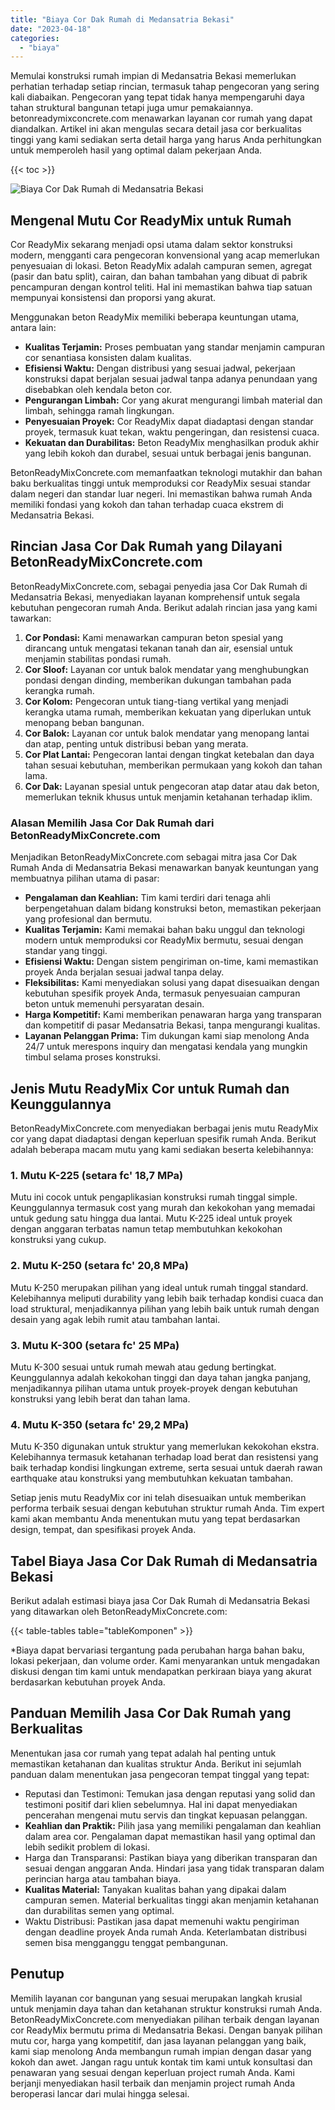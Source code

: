 ```yaml
---
title: "Biaya Cor Dak Rumah di Medansatria Bekasi"
date: "2023-04-18"
categories: 
  - "biaya"
---
```


Memulai konstruksi rumah impian di Medansatria Bekasi memerlukan perhatian terhadap setiap rincian, termasuk tahap pengecoran yang sering kali diabaikan. Pengecoran yang tepat tidak hanya mempengaruhi daya tahan struktural bangunan tetapi juga umur pemakaiannya. betonreadymixconcrete.com menawarkan layanan cor rumah yang dapat diandalkan. Artikel ini akan mengulas secara detail jasa cor berkualitas tinggi yang kami sediakan serta detail harga yang harus Anda perhitungkan untuk memperoleh hasil yang optimal dalam pekerjaan Anda.

{{< toc >}}

![Biaya Cor Dak Rumah di Medansatria Bekasi](https://betoncor8.github.io/cor/harga-beton-readymix-concrete%20(42).png)

## Mengenal Mutu Cor ReadyMix untuk Rumah

Cor ReadyMix sekarang menjadi opsi utama dalam sektor konstruksi modern, mengganti cara pengecoran konvensional yang acap memerlukan penyesuaian di lokasi. Beton ReadyMix adalah campuran semen, agregat (pasir dan batu split), cairan, dan bahan tambahan yang dibuat di pabrik pencampuran dengan kontrol teliti. Hal ini memastikan bahwa tiap satuan mempunyai konsistensi dan proporsi yang akurat.

Menggunakan beton ReadyMix memiliki beberapa keuntungan utama, antara lain:

- **Kualitas Terjamin:** Proses pembuatan yang standar menjamin campuran cor senantiasa konsisten dalam kualitas.
- **Efisiensi Waktu:** Dengan distribusi yang sesuai jadwal, pekerjaan konstruksi dapat berjalan sesuai jadwal tanpa adanya penundaan yang disebabkan oleh kendala beton cor.
- **Pengurangan Limbah:** Cor yang akurat mengurangi limbah material dan limbah, sehingga ramah lingkungan.
- **Penyesuaian Proyek:** Cor ReadyMix dapat diadaptasi dengan standar proyek, termasuk kuat tekan, waktu pengeringan, dan resistensi cuaca.
- **Kekuatan dan Durabilitas:** Beton ReadyMix menghasilkan produk akhir yang lebih kokoh dan durabel, sesuai untuk berbagai jenis bangunan.

BetonReadyMixConcrete.com memanfaatkan teknologi mutakhir dan bahan baku berkualitas tinggi untuk memproduksi cor ReadyMix sesuai standar dalam negeri dan standar luar negeri. Ini memastikan bahwa rumah Anda memiliki fondasi yang kokoh dan tahan terhadap cuaca ekstrem di Medansatria Bekasi.

## Rincian Jasa Cor Dak Rumah yang Dilayani BetonReadyMixConcrete.com

BetonReadyMixConcrete.com, sebagai penyedia jasa Cor Dak Rumah di Medansatria Bekasi, menyediakan layanan komprehensif untuk segala kebutuhan pengecoran rumah Anda. Berikut adalah rincian jasa yang kami tawarkan:

1. **Cor Pondasi:** Kami menawarkan campuran beton spesial yang dirancang untuk mengatasi tekanan tanah dan air, esensial untuk menjamin stabilitas pondasi rumah.
2. **Cor Sloof:** Layanan cor untuk balok mendatar yang menghubungkan pondasi dengan dinding, memberikan dukungan tambahan pada kerangka rumah.
3. **Cor Kolom:** Pengecoran untuk tiang-tiang vertikal yang menjadi kerangka utama rumah, memberikan kekuatan yang diperlukan untuk menopang beban bangunan.
4. **Cor Balok:** Layanan cor untuk balok mendatar yang menopang lantai dan atap, penting untuk distribusi beban yang merata.
5. **Cor Plat Lantai:** Pengecoran lantai dengan tingkat ketebalan dan daya tahan sesuai kebutuhan, memberikan permukaan yang kokoh dan tahan lama.
6. **Cor Dak:** Layanan spesial untuk pengecoran atap datar atau dak beton, memerlukan teknik khusus untuk menjamin ketahanan terhadap iklim.

### Alasan Memilih Jasa Cor Dak Rumah dari BetonReadyMixConcrete.com

Menjadikan BetonReadyMixConcrete.com sebagai mitra jasa Cor Dak Rumah Anda di Medansatria Bekasi menawarkan banyak keuntungan yang membuatnya pilihan utama di pasar:

- **Pengalaman dan Keahlian:** Tim kami terdiri dari tenaga ahli berpengetahuan dalam bidang konstruksi beton, memastikan pekerjaan yang profesional dan bermutu.
- **Kualitas Terjamin:** Kami memakai bahan baku unggul dan teknologi modern untuk memproduksi cor ReadyMix bermutu, sesuai dengan standar yang tinggi.
- **Efisiensi Waktu:** Dengan sistem pengiriman on-time, kami memastikan proyek Anda berjalan sesuai jadwal tanpa delay.
- **Fleksibilitas:** Kami menyediakan solusi yang dapat disesuaikan dengan kebutuhan spesifik proyek Anda, termasuk penyesuaian campuran beton untuk memenuhi persyaratan desain.
- **Harga Kompetitif:** Kami memberikan penawaran harga yang transparan dan kompetitif di pasar Medansatria Bekasi, tanpa mengurangi kualitas.
- **Layanan Pelanggan Prima:** Tim dukungan kami siap menolong Anda 24/7 untuk merespons inquiry dan mengatasi kendala yang mungkin timbul selama proses konstruksi.

## Jenis Mutu ReadyMix Cor untuk Rumah dan Keunggulannya

BetonReadyMixConcrete.com menyediakan berbagai jenis mutu ReadyMix cor yang dapat diadaptasi dengan keperluan spesifik rumah Anda. Berikut adalah beberapa macam mutu yang kami sediakan beserta kelebihannya:

### 1\. Mutu K-225 (setara fc' 18,7 MPa)

Mutu ini cocok untuk pengaplikasian konstruksi rumah tinggal simple. Keunggulannya termasuk cost yang murah dan kekokohan yang memadai untuk gedung satu hingga dua lantai. Mutu K-225 ideal untuk proyek dengan anggaran terbatas namun tetap membutuhkan kekokohan konstruksi yang cukup.

### 2\. Mutu K-250 (setara fc' 20,8 MPa)

Mutu K-250 merupakan pilihan yang ideal untuk rumah tinggal standard. Kelebihannya meliputi durability yang lebih baik terhadap kondisi cuaca dan load struktural, menjadikannya pilihan yang lebih baik untuk rumah dengan desain yang agak lebih rumit atau tambahan lantai.

### 3\. Mutu K-300 (setara fc' 25 MPa)

Mutu K-300 sesuai untuk rumah mewah atau gedung bertingkat. Keunggulannya adalah kekokohan tinggi dan daya tahan jangka panjang, menjadikannya pilihan utama untuk proyek-proyek dengan kebutuhan konstruksi yang lebih berat dan tahan lama.

### 4\. Mutu K-350 (setara fc' 29,2 MPa)

Mutu K-350 digunakan untuk struktur yang memerlukan kekokohan ekstra. Kelebihannya termasuk ketahanan terhadap load berat dan resistensi yang baik terhadap kondisi lingkungan extreme, serta sesuai untuk daerah rawan earthquake atau konstruksi yang membutuhkan kekuatan tambahan.

Setiap jenis mutu ReadyMix cor ini telah disesuaikan untuk memberikan performa terbaik sesuai dengan kebutuhan struktur rumah Anda. Tim expert kami akan membantu Anda menentukan mutu yang tepat berdasarkan design, tempat, dan spesifikasi proyek Anda.

## Tabel Biaya Jasa Cor Dak Rumah di Medansatria Bekasi

Berikut adalah estimasi biaya jasa Cor Dak Rumah di Medansatria Bekasi yang ditawarkan oleh BetonReadyMixConcrete.com:

{{< table-tables table="tableKomponen" >}}

\*Biaya dapat bervariasi tergantung pada perubahan harga bahan baku, lokasi pekerjaan, dan volume order. Kami menyarankan untuk mengadakan diskusi dengan tim kami untuk mendapatkan perkiraan biaya yang akurat berdasarkan kebutuhan proyek Anda.

## Panduan Memilih Jasa Cor Dak Rumah yang Berkualitas

Menentukan jasa cor rumah yang tepat adalah hal penting untuk memastikan ketahanan dan kualitas struktur Anda. Berikut ini sejumlah panduan dalam menentukan jasa pengecoran tempat tinggal yang tepat:

- Reputasi dan Testimoni: Temukan jasa dengan reputasi yang solid dan testimoni positif dari klien sebelumnya. Hal ini dapat menyediakan pencerahan mengenai mutu servis dan tingkat kepuasan pelanggan.
- **Keahlian dan Praktik:** Pilih jasa yang memiliki pengalaman dan keahlian dalam area cor. Pengalaman dapat memastikan hasil yang optimal dan lebih sedikit problem di lokasi.
- Harga dan Transparansi: Pastikan biaya yang diberikan transparan dan sesuai dengan anggaran Anda. Hindari jasa yang tidak transparan dalam perincian harga atau tambahan biaya.
- **Kualitas Material:** Tanyakan kualitas bahan yang dipakai dalam campuran semen. Material berkualitas tinggi akan menjamin ketahanan dan durabilitas semen yang optimal.
- Waktu Distribusi: Pastikan jasa dapat memenuhi waktu pengiriman dengan deadline proyek Anda rumah Anda. Keterlambatan distribusi semen bisa mengganggu tenggat pembangunan.

## Penutup

Memilih layanan cor bangunan yang sesuai merupakan langkah krusial untuk menjamin daya tahan dan ketahanan struktur konstruksi rumah Anda. BetonReadyMixConcrete.com menyediakan pilihan terbaik dengan layanan cor ReadyMix bermutu prima di Medansatria Bekasi. Dengan banyak pilihan mutu cor, harga yang kompetitif, dan jasa layanan pelanggan yang baik, kami siap menolong Anda membangun rumah impian dengan dasar yang kokoh dan awet. Jangan ragu untuk kontak tim kami untuk konsultasi dan penawaran yang sesuai dengan keperluan project rumah Anda. Kami berjanji menyediakan hasil terbaik dan menjamin project rumah Anda beroperasi lancar dari mulai hingga selesai.
